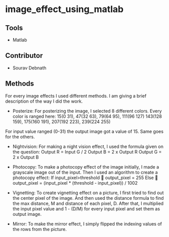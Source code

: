 # image_effect_using_matlab
## Tools
* Matlab

## Contributor
* Sourav Debnath

## Methods
For every image effects I used different methods. I am giving a brief description of the way I did the work.

*	Posterize:
For posterizing the image, I selected 8 different colors. Every color is ranged here:
15(0	31), 47(32	63), 79(64	95), 111(96	127)
143(128	159), 175(160	191), 207(192	223), 239(224	255)			

 For input value ranged (0-31) the output image got a value of 15. Same goes for the others.

*	Nightvision:
For making a night vision effect, I used the formula given on the question: 
Output R = Input G / 2
Output B = 2 x Output R
Output G = 2 x Output B

*	Photocopy: 
To make a photocopy effect of the image initially, I made a grayscale image out of the input. Then I used an algorithm to create a photocopy effect:
If input_pixel>threshold  output_pixel = 255
Else  output_pixel = (input_pixel * (threshold - input_pixel)) / 1002 

*	Vignetting:
To create vignetting effect on a picture, I first tried to find out the center pixel of the image. And then used the distance formula to find the max distance, M and distance of each pixel, D. After that, I multiplied the input pixel value and 1 - (D/M) for every input pixel and set them as output image.
 
*	Mirror:
To make the mirror effect, I simply flipped the indexing values of the rows from the picture.
